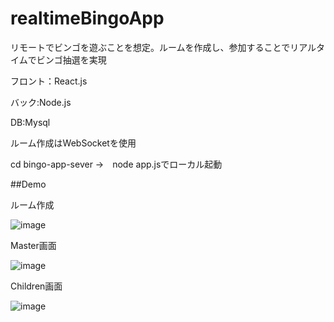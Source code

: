 # realtimeBingoApp

リモートでビンゴを遊ぶことを想定。ルームを作成し、参加することでリアルタイムでビンゴ抽選を実現

フロント：React.js

バック:Node.js

DB:Mysql

ルーム作成はWebSocketを使用

cd bingo-app-sever →　node app.jsでローカル起動


##Demo

ルーム作成

![image](https://user-images.githubusercontent.com/66721120/215015001-53fbdb1e-1461-4e3f-b7ed-d196d1b94f3b.png)


Master画面

![image](https://user-images.githubusercontent.com/66721120/215015066-6a6c3fc4-2242-411e-9f76-542094896bb3.png)


Children画面

![image](https://user-images.githubusercontent.com/66721120/215015142-0fad0b98-4d7a-4bd9-b861-656deb579d1b.png)

